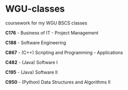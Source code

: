 # WGU-classes
coursework for my WGU BSCS classes

**C176** - Business of IT - Project Management

**C188** - Software Engineering

**C867** - (C++) Scripting and Programming - Applications

**C482** - (Java) Software I

**C195** - (Java) Software II

**C950** - (Python) Data Structures and Algorithms II
